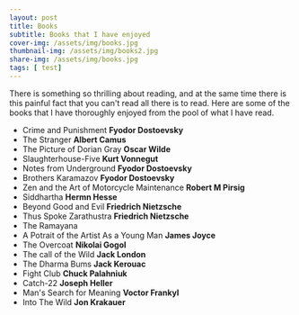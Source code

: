 ```yaml
---
layout: post
title: Books
subtitle: Books that I have enjoyed
cover-img: /assets/img/books.jpg
thumbnail-img: /assets/img/books2.jpg
share-img: /assets/img/books.jpg
tags: [ test]
---
```


There is something so thrilling about reading, and at the same time there is this painful fact that you can't read all there is to read. Here are some of the books that I have thoroughly enjoyed from the pool of what I have read.

* Crime and Punishment **Fyodor Dostoevsky**
* The Stranger **Albert Camus**
* The Picture of Dorian Gray **Oscar Wilde**
* Slaughterhouse-Five **Kurt Vonnegut**
* Notes from Underground **Fyodor Dostoevsky**
* Brothers Karamazov **Fyodor Dostoevsky**
* Zen and the Art of Motorcycle Maintenance **Robert M Pirsig**
* Siddhartha **Hermn Hesse**
* Beyond Good and Evil **Friedrich Nietzsche**
* Thus Spoke Zarathustra **Friedrich Nietzsche**
* The Ramayana
* A Potrait of the Artist As a Young Man **James Joyce**
* The Overcoat **Nikolai Gogol**
* The call of the Wild **Jack London**
* The Dharma Bums **Jack Kerouac**
* Fight Club **Chuck Palahniuk**
* Catch-22 **Joseph Heller**
* Man's Search for Meaning **Voctor Frankyl**
* Into The Wild **Jon Krakauer**
